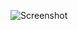 ![Screenshot](https://github.com/godwinjs/AlgorithmLib/assets/formulas/non_constant_ap_formula.png)
